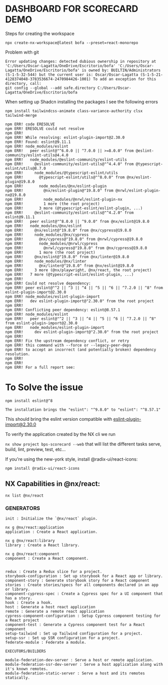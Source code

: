 # DASHBOARD FOR SCORECARD DEMO

Steps for creating the workspace

`npx create-nx-workspace@latest bofa --preset=react-monorepo`

Problem with git 

```text
Error updating changes: detected dubious ownership in repository at 'C:/Users/Oscar-Lagatta/OneDrive/Escritorio/bofa' 'C:/Users/Oscar-Lagatta/OneDrive/Escritorio/bofa' is owned by: BUILTIN/Administrators (S-1-5-32-544) but the current user is: Oscar/Oscar-Lagatta (S-1-5-21-4128374048-3783536674-2470984426-1001) To add an exception for this directory, call: 
git config --global --add safe.directory C:/Users/Oscar-Lagatta/OneDrive/Escritorio/bofa

```

When setting up Shadcn installing the packages I see the following errors


`npm install tailwindcss-animate class-variance-authority clsx tailwind-merge`
```text
npm ERR! code ERESOLVE
npm ERR! ERESOLVE could not resolve
npm ERR! 
npm ERR! While resolving: eslint-plugin-import@2.30.0
npm ERR! Found: eslint@9.11.1
npm ERR! node_modules/eslint
npm ERR!   peer eslint@"^6.0.0 || ^7.0.0 || >=8.0.0" from @eslint-community/eslint-utils@4.4.0
npm ERR!   node_modules/@eslint-community/eslint-utils
npm ERR!     @eslint-community/eslint-utils@"^4.4.0" from @typescript-eslint/utils@8.7.0
npm ERR!     node_modules/@typescript-eslint/utils
npm ERR!       @typescript-eslint/utils@"^8.0.0" from @nx/eslint-plugin@19.8.0
npm ERR!       node_modules/@nx/eslint-plugin
npm ERR!         @nx/eslint-plugin@"19.8.0" from @nrwl/eslint-plugin-nx@19.8.0
npm ERR!         node_modules/@nrwl/eslint-plugin-nx
npm ERR!         1 more (the root project)
npm ERR!       3 more (@typescript-eslint/eslint-plugin, ...)
npm ERR!     @eslint-community/eslint-utils@"^4.2.0" from eslint@9.11.1
npm ERR!   peer eslint@"^8.0.0 || ^9.0.0" from @nx/eslint@19.8.0
npm ERR!   node_modules/@nx/eslint
npm ERR!     @nx/eslint@"19.8.0" from @nx/cypress@19.8.0
npm ERR!     node_modules/@nx/cypress
npm ERR!       @nx/cypress@"19.8.0" from @nrwl/cypress@19.8.0
npm ERR!       node_modules/@nrwl/cypress
npm ERR!         @nrwl/cypress@"19.8.0" from @nx/cypress@19.8.0
npm ERR!       1 more (the root project)
npm ERR!     @nx/eslint@"19.8.0" from @nx/linter@19.8.0
npm ERR!     node_modules/@nx/linter
npm ERR!       @nx/linter@"19.8.0" from @nx/eslint@19.8.0
npm ERR!     3 more (@nx/playwright, @nx/react, the root project)
npm ERR!   7 more (@typescript-eslint/eslint-plugin, ...)
npm ERR!
npm ERR! Could not resolve dependency:
npm ERR! peer eslint@"^2 || ^3 || ^4 || ^5 || ^6 || ^7.2.0 || ^8" from eslint-plugin-import@2.30.0
npm ERR! node_modules/eslint-plugin-import
npm ERR!   dev eslint-plugin-import@"2.30.0" from the root project
npm ERR!
npm ERR! Conflicting peer dependency: eslint@8.57.1
npm ERR! node_modules/eslint
npm ERR!   peer eslint@"^2 || ^3 || ^4 || ^5 || ^6 || ^7.2.0 || ^8" from eslint-plugin-import@2.30.0
npm ERR!   node_modules/eslint-plugin-import
npm ERR!     dev eslint-plugin-import@"2.30.0" from the root project
npm ERR!
npm ERR! Fix the upstream dependency conflict, or retry
npm ERR! this command with --force or --legacy-peer-deps
npm ERR! to accept an incorrect (and potentially broken) dependency resolution.
npm ERR!
npm ERR!
npm ERR! For a full report see:

```
# To Solve the issue

`npm install eslint@^8`

`The installation brings the "eslint": "^9.8.0" to "eslint": "^8.57.1"`

This should bring the eslint version compatible with eslint-plugin-import@2.30.0

To verify the application created by the NX cli we run

`nx show project bps-scorecard --web` that will list the different tasks
serve, build, lint, preview, test, etc...

If you're using the new-york style, install @radix-ui/react-icons:

`npm install @radix-ui/react-icons`

## NX   Capabilities in @nx/react:

`nx list @nx/react`

### GENERATORS

```text
init : Initialize the `@nx/react` plugin.

nx g @nx/react:application 
application : Create a React application.

nx g @nx/react:library 
library : Create a React library.

nx g @nx/react:component 
component : Create a React component.


redux : Create a Redux slice for a project.
storybook-configuration : Set up storybook for a React app or library.
component-story : Generate storybook story for a React component
stories : Create stories/specs for all components declared in an app or library.
component-cypress-spec : Create a Cypress spec for a UI component that has a story.
hook : Create a hook.
host : Generate a host react application
remote : Generate a remote react application
cypress-component-configuration : Setup Cypress component testing for a React project
component-test : Generate a Cypress component test for a React component
setup-tailwind : Set up Tailwind configuration for a project.
setup-ssr : Set up SSR configuration for a project.
federate-module : Federate a module.

EXECUTORS/BUILDERS

module-federation-dev-server : Serve a host or remote application.
module-federation-ssr-dev-server : Serve a host application along with it's known remotes.
module-federation-static-server : Serve a host and its remotes statically.


```

